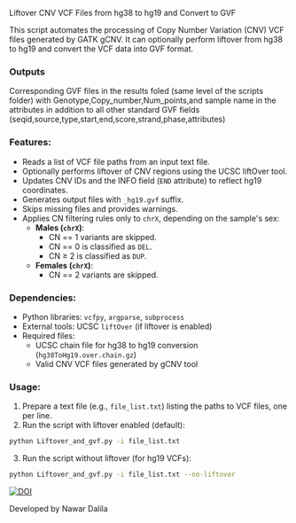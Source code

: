 Liftover CNV VCF Files from hg38 to hg19 and Convert to GVF

This script automates the processing of Copy Number Variation (CNV) VCF files generated
by GATK gCNV. It can optionally perform liftover from hg38 to hg19 and convert
the VCF data into GVF format.
### Outputs
Corresponding GVF files in the results foled (same level of the scripts folder) with Genotype,Copy_number,Num_points,and sample name in the attributes in addition to all other standard GVF fields (seqid,source,type,start,end,score,strand,phase,attributes)

### Features:
- Reads a list of VCF file paths from an input text file.
- Optionally performs liftover of CNV regions using the UCSC liftOver tool.
- Updates CNV IDs and the INFO field (`END` attribute) to reflect hg19 coordinates.
- Generates output files with `_hg19.gvf` suffix.
- Skips missing files and provides warnings.
- Applies CN filtering rules only to `chrX`, depending on the sample's sex:
  - **Males (`chrX`)**:
    - CN == 1 variants are skipped.
    - CN == 0 is classified as `DEL`.
    - CN ≥ 2 is classified as `DUP`.
  - **Females (`chrX`)**:
    - CN == 2 variants are skipped.

### Dependencies:
- Python libraries: `vcfpy`, `argparse`, `subprocess`
- External tools: UCSC `liftOver` (if liftover is enabled)
- Required files:
    - UCSC chain file for hg38 to hg19 conversion (`hg38ToHg19.over.chain.gz`)
    - Valid CNV VCF files generated by gCNV tool

### Usage:
1. Prepare a text file (e.g., `file_list.txt`) listing the paths to VCF files, one per line.
2. Run the script with liftover enabled (default):
```bash
python Liftover_and_gvf.py -i file_list.txt
```
3. Run the script without liftover (for hg19 VCFs):
```bash
python Liftover_and_gvf.py -i file_list.txt --no-liftover
```
[![DOI](https://zenodo.org/badge/946604758.svg)](https://doi.org/10.5281/zenodo.15019189)

Developed by Nawar Dalila
